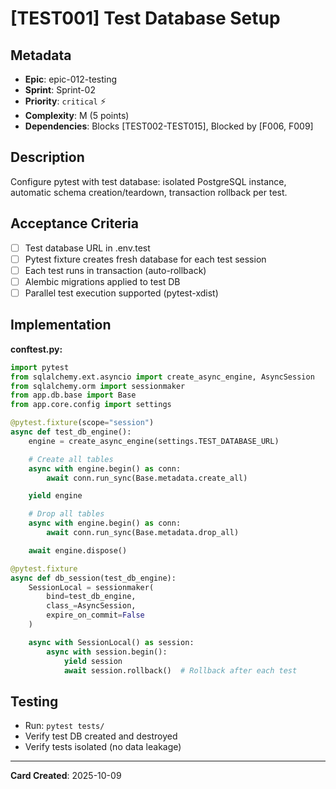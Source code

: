 # [TEST001] Test Database Setup

## Metadata

- **Epic**: epic-012-testing
- **Sprint**: Sprint-02
- **Priority**: `critical` ⚡
- **Complexity**: M (5 points)
- **Dependencies**: Blocks [TEST002-TEST015], Blocked by [F006, F009]

## Description

Configure pytest with test database: isolated PostgreSQL instance, automatic schema
creation/teardown, transaction rollback per test.

## Acceptance Criteria

- [ ] Test database URL in .env.test
- [ ] Pytest fixture creates fresh database for each test session
- [ ] Each test runs in transaction (auto-rollback)
- [ ] Alembic migrations applied to test DB
- [ ] Parallel test execution supported (pytest-xdist)

## Implementation

**conftest.py:**

```python
import pytest
from sqlalchemy.ext.asyncio import create_async_engine, AsyncSession
from sqlalchemy.orm import sessionmaker
from app.db.base import Base
from app.core.config import settings

@pytest.fixture(scope="session")
async def test_db_engine():
    engine = create_async_engine(settings.TEST_DATABASE_URL)

    # Create all tables
    async with engine.begin() as conn:
        await conn.run_sync(Base.metadata.create_all)

    yield engine

    # Drop all tables
    async with engine.begin() as conn:
        await conn.run_sync(Base.metadata.drop_all)

    await engine.dispose()

@pytest.fixture
async def db_session(test_db_engine):
    SessionLocal = sessionmaker(
        bind=test_db_engine,
        class_=AsyncSession,
        expire_on_commit=False
    )

    async with SessionLocal() as session:
        async with session.begin():
            yield session
            await session.rollback()  # Rollback after each test
```

## Testing

- Run: `pytest tests/`
- Verify test DB created and destroyed
- Verify tests isolated (no data leakage)

---
**Card Created**: 2025-10-09
